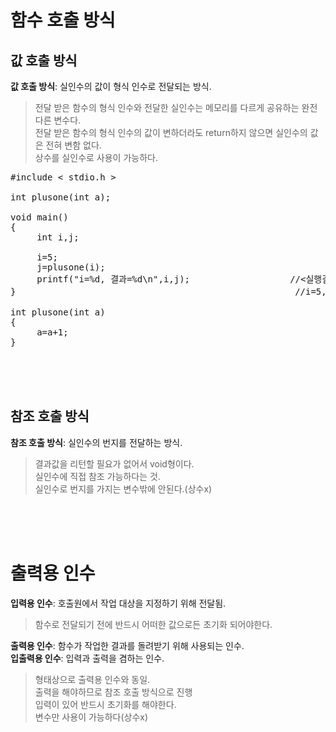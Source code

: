 # 함수 호출 방식

## 값 호출 방식
**값 호출 방식**: 실인수의 값이 형식 인수로 전달되는 방식.  
> 전달 받은 함수의 형식 인수와 전달한 실인수는 메모리를 다르게 공유하는 완전 다른 변수다.  
> 전달 받은 함수의 형식 인수의 값이 변하더라도 return하지 않으면 실인수의 값은 전혀 변함 없다.  
> 상수를 실인수로 사용이 가능하다.  

<pre>#include < stdio.h >

int plusone(int a);

void main()
{
     int i,j; 

     i=5;
     j=plusone(i);
     printf("i=%d, 결과=%d\n",i,j);                   //<실행결과>
}                                                     //i=5, 결과=5

int plusone(int a)
{
     a=a+1;
}</pre><br><br><br>

## 참조 호출 방식
**참조 호출 방식**: 실인수의 번지를 전달하는 방식.  
> 결과값을 리턴할 필요가 없어서 void형이다.   
> 실인수에 직접 참조 가능하다는 것.  
> 실인수로 번지를 가지는 변수밖에 안된다.(상수x)

<br><br><br>
# 출력용 인수
**입력용 인수**: 호출원에서 작업 대상을 지정하기 위해 전달됨.  
> 함수로 전달되기 전에 반드시 어떠한 값으로든 초기화 되어야한다.

**출력용 인수**: 함수가 작업한 결과를 돌려받기 위해 사용되는 인수.  
**입출력용 인수**: 입력과 출력을 겸하는 인수.    
> 형태상으로 출력용 인수와 동일.  
> 출력을 해야하므로 참조 호출 방식으로 진행  
> 입력이 있어 반드시 초기화를 해야한다.  
> 변수만 사용이 가능하다(상수x)    
